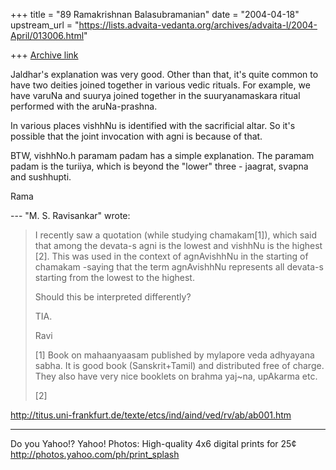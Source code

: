 +++
title = "89 Ramakrishnan Balasubramanian"
date = "2004-04-18"
upstream_url = "https://lists.advaita-vedanta.org/archives/advaita-l/2004-April/013006.html"

+++
[Archive link](https://lists.advaita-vedanta.org/archives/advaita-l/2004-April/013006.html)

Jaldhar's explanation was very good. Other than that,
it's quite common to have two deities joined together
in various vedic rituals. For example, we have varuNa
and suurya joined together in the suuryanamaskara
ritual performed with the aruNa-prashna. 

In various places vishhNu is identified with the
sacrificial altar. So it's possible that the joint
invocation with agni is because of that. 

BTW, vishhNo.h paramam padam has a simple explanation.
The paramam padam is the turiiya, which is beyond the
"lower" three - jaagrat, svapna and sushhupti.

Rama

--- "M. S. Ravisankar" <ravi at ambaa.org> wrote:
> I recently saw a quotation (while studying
> chamakam[1]), which said that
> among the devata-s agni is the lowest and vishhNu is
> the highest [2]. This
> was used in the context of agnAvishhNu in the
> starting of chamakam -saying
> that the term agnAvishhNu  represents all devata-s
> starting from the lowest
> to the highest.
> 
> Should this be interpreted differently?
> 
> TIA.
> 
> Ravi
> 
> [1] Book on mahaanyaasam published by mylapore veda
> adhyayana sabha. It is
> good book (Sanskrit+Tamil) and distributed free of
> charge. They also have
> very nice booklets on brahma yaj~na, upAkarma etc.
> 
> [2]
>
http://titus.uni-frankfurt.de/texte/etcs/ind/aind/ved/rv/ab/ab001.htm





__________________________________
Do you Yahoo!?
Yahoo! Photos: High-quality 4x6 digital prints for 25¢
http://photos.yahoo.com/ph/print_splash

